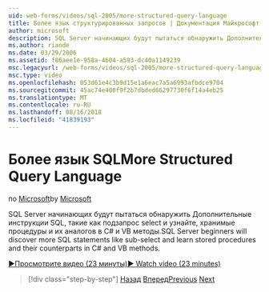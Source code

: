 ```yaml
---
uid: web-forms/videos/sql-2005/more-structured-query-language
title: Более язык структурированных запросов | Документация Майкрософт
author: microsoft
description: SQL Server начинающих будут пытаться обнаружить Дополнительные инструкции SQL, такие как подзапрос select и узнайте, хранимые процедуры и их аналогов в C# и VB методы.
ms.author: riande
ms.date: 03/29/2006
ms.assetid: f86aee1e-958a-4604-a593-dc40a1149239
msc.legacyurl: /web-forms/videos/sql-2005/more-structured-query-language
msc.type: video
ms.openlocfilehash: 053d61e4c3b9d15e1a6eac7a5a6993afbdce9704
ms.sourcegitcommit: 45ac74e400f9f2b7dbded66297730f6f14a4eb25
ms.translationtype: MT
ms.contentlocale: ru-RU
ms.lasthandoff: 08/16/2018
ms.locfileid: "41839193"
---
```

<a name="more-structured-query-language"></a><span data-ttu-id="e4870-103">Более язык SQL</span><span class="sxs-lookup"><span data-stu-id="e4870-103">More Structured Query Language</span></span>
====================
<span data-ttu-id="e4870-104">по [Microsoft](https://github.com/microsoft)</span><span class="sxs-lookup"><span data-stu-id="e4870-104">by [Microsoft](https://github.com/microsoft)</span></span>

<span data-ttu-id="e4870-105">SQL Server начинающих будут пытаться обнаружить Дополнительные инструкции SQL, такие как подзапрос select и узнайте, хранимые процедуры и их аналогов в C# и VB методы.</span><span class="sxs-lookup"><span data-stu-id="e4870-105">SQL Server beginners will discover more SQL statements like sub-select and learn stored procedures and their counterparts in C# and VB methods.</span></span>

[<span data-ttu-id="e4870-106">&#9654;Просмотрите видео (23 минуты)</span><span class="sxs-lookup"><span data-stu-id="e4870-106">&#9654; Watch video (23 minutes)</span></span>](https://channel9.msdn.com/Blogs/ASP-NET-Site-Videos/more-structured-query-language)

> [!div class="step-by-step"]
> <span data-ttu-id="e4870-107">[Назад](manipulating-database-data.md)
> [Вперед](understanding-security-and-network-connectivity.md)</span><span class="sxs-lookup"><span data-stu-id="e4870-107">[Previous](manipulating-database-data.md)
[Next](understanding-security-and-network-connectivity.md)</span></span>
